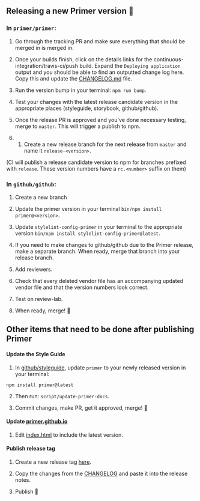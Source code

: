 ## Releasing a new Primer version 🎉


### In `primer/primer`:


1. Go through the tracking PR and make sure everything that should be merged in is merged in.

2. Once your builds finish, click on the details links for the continuous-integration/travis-ci/push build.  Expand the `Deploying application` output and you should be able to find an outputted change log here. Copy this and update the [CHANGELOG.md](https://github.com/primer/primer/blob/master/CHANGELOG.md) file.

3. Run the version bump in your terminal: `npm run bump`.

4. Test your changes with the latest release candidate version in the appropriate places (styleguide, storybook, github/github).

5. Once the release PR is approved and you've done necessary testing, merge to `master`. This will trigger a publish to npm.

6. 1. Create a new release branch for the next release from `master` and name it `release-<version>`.

 (CI will publish a release candidate version to npm for branches prefixed with `release`. These version numbers have a `rc.<number>` suffix on them)


### In `github/github`:

1. Create a new branch

2. Update the primer version in your terminal  `bin/npm install primer@<version>`.

3. Update `stylelint-config-primer` in your terminal to the appropriate version `bin/npm install stylelint-config-primer@latest`.

4. If you need to make changes to github/github due to the Primer release, make a separate branch. When ready, merge that branch into your release branch.

5. Add reviewers.

6. Check that every deleted vendor file has an accompanying updated vendor file and that the version numbers look correct.

7. Test on review-lab.

8. When ready, merge! 🎉


## Other items that need to be done after publishing Primer

#### Update the Style Guide

1. In [github/styleguide](https://github.com/github/styleguide), update `primer` to your newly released version in your terminal:

  `npm install primer@latest`

2. Then  run: `script/update-primer-docs`.

3. Commit changes, make PR, get it approved, merge! 🚀

#### Update [primer.github.io](primer.github.io)

1. Edit  [index.html](https://github.com/primer/primer.github.io/blob/master/index.html) to include the latest version.


#### Publish release tag

1. Create a new release tag [here](https://github.com/primer/primer/releases/new).

2. Copy the changes from the [CHANGELOG](https://github.com/primer/primer/blob/master/CHANGELOG.md) and paste it into the release notes.

3. Publish 🎉
